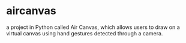 # aircanvas
 a project in Python called Air Canvas, which allows users to draw on a virtual canvas using hand gestures detected through a camera.
